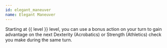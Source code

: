 ```yaml
---
id: elegant_maneuver
name: Elegant Maneuver
---
```

Starting at {{ level }} level, you can use a bonus action on your turn to gain advantage on the next Dexterity (Acrobatics) 
or Strength (Athletics) check you make during the same turn.